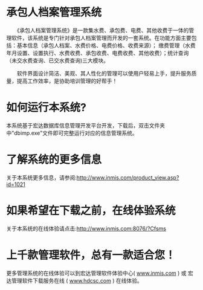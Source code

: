 # 承包人档案管理系统

　　《承包人档案管理系统》是一款集水费、承包费、电费、其他收费于一体的管理软件，该系统是专门针对承包人档案管理而开发的一套系统。在功能方面主要包括：基本信息（承包人档案、水费价格、电费价格、收费来源）； 缴费管理（水费年月设置、设置执行、水费收费、承包收费、电费收费、其他收费）；统计查询（未交水费查询、已交水费查询)三大模块。

　　软件界面设计简洁、美观、其人性化的管理可以使用户轻易上手，提升服务质量，提高工作效率，是协助培训管理的好帮手！

# 如何运行本系统?

本系统基于宏达数据库信息管理开发平台开发，下载后，双击文件夹中"dbimp.exe"文件即可完整运行对应的信息管理系统。

# 了解系统的更多信息

关于本系统更多信息，请参阅:http://www.inmis.com/product_view.asp?id=1021

# 如果希望在下载之前，在线体验系统

关于本系统的在线体验请点击:http://www.inmis.com:8076/?Cfsms

# 上千款管理软件，总有一款适合您！

更多管理系统的在线体验可以到宏达管理软件体验中心( www.inmis.com ) 或 宏达管理软件下载服务在线 ( www.hdcsc.com ) 在线体验。

